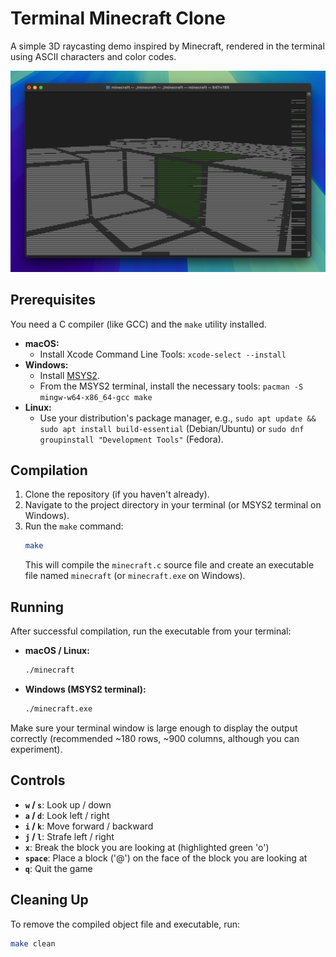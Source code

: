 # Terminal Minecraft Clone

A simple 3D raycasting demo inspired by Minecraft, rendered in the terminal using ASCII characters and color codes.

![Gameplay Screenshot](source/readme_image.png) 

## Prerequisites

You need a C compiler (like GCC) and the `make` utility installed.

*   **macOS:**
    *   Install Xcode Command Line Tools: `xcode-select --install`
*   **Windows:**
    *   Install [MSYS2](https://www.msys2.org/).
    *   From the MSYS2 terminal, install the necessary tools: `pacman -S mingw-w64-x86_64-gcc make`
*   **Linux:**
    *   Use your distribution's package manager, e.g., `sudo apt update && sudo apt install build-essential` (Debian/Ubuntu) or `sudo dnf groupinstall "Development Tools"` (Fedora).

## Compilation

1.  Clone the repository (if you haven't already).
2.  Navigate to the project directory in your terminal (or MSYS2 terminal on Windows).
3.  Run the `make` command:
    ```bash
    make
    ```
    This will compile the `minecraft.c` source file and create an executable file named `minecraft` (or `minecraft.exe` on Windows).

## Running

After successful compilation, run the executable from your terminal:

*   **macOS / Linux:**
    ```bash
    ./minecraft
    ```
*   **Windows (MSYS2 terminal):**
    ```bash
    ./minecraft.exe
    ```

Make sure your terminal window is large enough to display the output correctly (recommended ~180 rows, ~900 columns, although you can experiment).

## Controls

*   **`w` / `s`**: Look up / down
*   **`a` / `d`**: Look left / right
*   **`i` / `k`**: Move forward / backward
*   **`j` / `l`**: Strafe left / right
*   **`x`**: Break the block you are looking at (highlighted green 'o')
*   **`space`**: Place a block ('@') on the face of the block you are looking at
*   **`q`**: Quit the game

## Cleaning Up

To remove the compiled object file and executable, run:

```bash
make clean
```